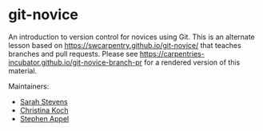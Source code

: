 # git-novice

An introduction to version control for novices using Git.
This is an alternate lesson based on <https://swcarpentry.github.io/git-novice/> that teaches branches and pull requests.
Please see <https://carpentries-incubator.github.io/git-novice-branch-pr> for a rendered version of this material.

Maintainers:

- [Sarah Stevens](https://github.com/sstevens2/)
- [Christina Koch](https://github.com/ChristinaLK)
- [Stephen Appel](https://github.com/srappel)



